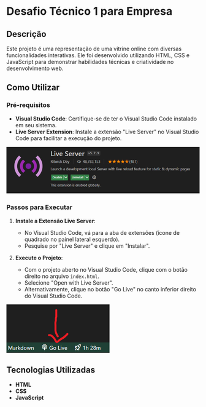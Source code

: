 # Desafio Técnico 1 para Empresa

## Descrição
Este projeto é uma representação de uma vitrine online com diversas funcionalidades interativas. Ele foi desenvolvido utilizando HTML, CSS e JavaScript para demonstrar habilidades técnicas e criatividade no desenvolvimento web.

## Como Utilizar

### Pré-requisitos
- **Visual Studio Code**: Certifique-se de ter o Visual Studio Code instalado em seu sistema.
- **Live Server Extension**: Instale a extensão "Live Server" no Visual Studio Code para facilitar a execução do projeto.

![Live Server](./assets/live_server.png)

### Passos para Executar
1. **Instale a Extensão Live Server**:
    - No Visual Studio Code, vá para a aba de extensões (ícone de quadrado no painel lateral esquerdo).
    - Pesquise por "Live Server" e clique em "Instalar".

2. **Execute o Projeto**:
    - Com o projeto aberto no Visual Studio Code, clique com o botão direito no arquivo `index.html`.
    - Selecione "Open with Live Server".
    - Alternativamente, clique no botão "Go Live" no canto inferior direito do Visual Studio Code.

![Go Live](./assets/golive.png)

## Tecnologias Utilizadas
- **HTML**
- **CSS**
- **JavaScript**
